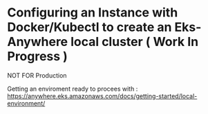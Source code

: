
# Configuring an Instance with Docker/Kubectl to create an Eks-Anywhere local cluster ( Work In Progress )

NOT FOR Production

Getting an enviroment ready to procees with : https://anywhere.eks.amazonaws.com/docs/getting-started/local-environment/
